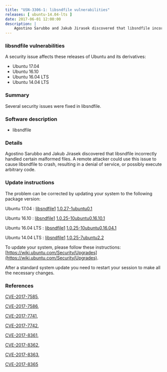 ```yaml
---
title: "USN-3306-1: libsndfile vulnerabilities"
releases: [ ubuntu-14.04-lts ]
date: 2017-06-01 12:00:00
description: |
    Agostino Sarubbo and Jakub Jirasek discovered that libsndfile incorrectly handled certain malformed files. A remote attacker could use this issue to cause libsndfile to crash, resulting in a denial of service, or possibly execute arbitrary code. 
--- 
```

 
### libsndfile vulnerabilities

A security issue affects these releases of Ubuntu and its derivatives:

* Ubuntu 17.04
* Ubuntu 16.10
* Ubuntu 16.04 LTS
* Ubuntu 14.04 LTS

### Summary

Several security issues were fixed in libsndfile. 

### Software description

* libsndfile 

### Details

Agostino Sarubbo and Jakub Jirasek discovered that libsndfile incorrectly handled certain malformed files. A remote attacker could use this issue to cause libsndfile to crash, resulting in a denial of service, or possibly execute arbitrary code. 

### Update instructions

The problem can be corrected by updating your system to the following package version:

Ubuntu 17.04
 : [libsndfile1](https://launchpad.net/ubuntu/+source/libsndfile) <span> [1.0.27-1ubuntu0.1](https://launchpad.net/ubuntu/+source/libsndfile/1.0.27-1ubuntu0.1) </span> 

Ubuntu 16.10
 : [libsndfile1](https://launchpad.net/ubuntu/+source/libsndfile) <span> [1.0.25-10ubuntu0.16.10.1](https://launchpad.net/ubuntu/+source/libsndfile/1.0.25-10ubuntu0.16.10.1) </span> 

Ubuntu 16.04 LTS
 : [libsndfile1](https://launchpad.net/ubuntu/+source/libsndfile) <span> [1.0.25-10ubuntu0.16.04.1](https://launchpad.net/ubuntu/+source/libsndfile/1.0.25-10ubuntu0.16.04.1) </span> 

Ubuntu 14.04 LTS
 : [libsndfile1](https://launchpad.net/ubuntu/+source/libsndfile) <span> [1.0.25-7ubuntu2.2](https://launchpad.net/ubuntu/+source/libsndfile/1.0.25-7ubuntu2.2) </span> 

To update your system, please follow these instructions: [https://wiki.ubuntu.com/Security/Upgrades](https://wiki.ubuntu.com/Security/Upgrades).

After a standard system update you need to restart your session to make all the necessary changes. 

### References

 [CVE-2017-7585](http://people.ubuntu.com/~ubuntu-security/cve/CVE-2017-7585), 

 [CVE-2017-7586](http://people.ubuntu.com/~ubuntu-security/cve/CVE-2017-7586), 

 [CVE-2017-7741](http://people.ubuntu.com/~ubuntu-security/cve/CVE-2017-7741), 

 [CVE-2017-7742](http://people.ubuntu.com/~ubuntu-security/cve/CVE-2017-7742), 

 [CVE-2017-8361](http://people.ubuntu.com/~ubuntu-security/cve/CVE-2017-8361), 

 [CVE-2017-8362](http://people.ubuntu.com/~ubuntu-security/cve/CVE-2017-8362), 

 [CVE-2017-8363](http://people.ubuntu.com/~ubuntu-security/cve/CVE-2017-8363), 

 [CVE-2017-8365](http://people.ubuntu.com/~ubuntu-security/cve/CVE-2017-8365)
 
